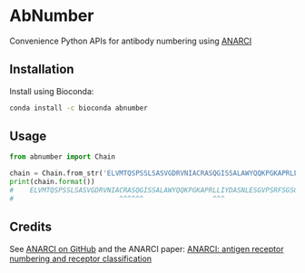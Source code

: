 # AbNumber

Convenience Python APIs for antibody numbering using [ANARCI](https://github.com/oxpig/ANARCI)

## Installation

Install using Bioconda:
```bash
conda install -c bioconda abnumber
```

## Usage

```python
from abnumber import Chain

chain = Chain.from_str('ELVMTQSPSSLSASVGDRVNIACRASQGISSALAWYQQKPGKAPRLLIYDASNLESGVPSRFSGSGSGTDFTLTISSLQPEDFAIYYCQQFNSYPLTFGGGTKVEIKRTV')
print(chain.format())
#    ELVMTQSPSSLSASVGDRVNIACRASQGISSALAWYQQKPGKAPRLLIYDASNLESGVPSRFSGSGSGTDFTLTISSLQPEDFAIYYCQQFNSYPLTFGGGTKVEIK
#                          ^^^^^^                 ^^^                                    ^^^^^^^^^          
```

## Credits

See [ANARCI on GitHub](https://github.com/oxpig/ANARCI) and the ANARCI paper: [ANARCI: antigen receptor numbering and receptor classification](https://doi.org/10.1093/bioinformatics/btv552)